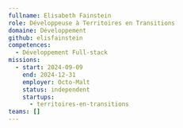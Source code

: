 ```yaml
---
fullname: Elisabeth Fainstein
role: Développeuse à Territoires en Transitions
domaine: Développement
github: elisfainstein
competences:
  - Développement Full-stack
missions:
  - start: 2024-09-09
    end: 2024-12-31
    employer: Octo-Malt
    status: independent
    startups:
      - territoires-en-transitions
teams: []
---
```

